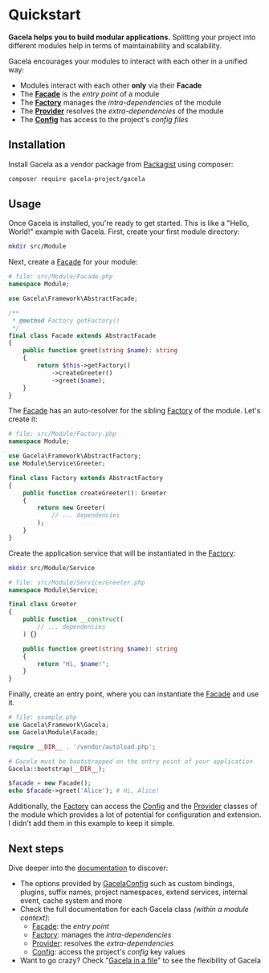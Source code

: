 # Quickstart

**Gacela helps you to build modular applications.** Splitting your project into different modules help in terms of
maintainability and scalability.

Gacela encourages your modules to interact with each other in a unified way:

- Modules interact with each other **only** via their **Facade**
- The [**Facade**](/facade) is the *entry point* of a module
- The [**Factory**](/factory) manages the *intra-dependencies* of the module
- The [**Provider**](/provider) resolves the *extra-dependencies* of the module
- The [**Config**](/config) has access to the project's *config files*

## Installation

Install Gacela as a vendor package from [Packagist](https://packagist.org/packages/gacela-project/gacela) using
composer:

```bash
composer require gacela-project/gacela
```

## Usage

Once Gacela is installed, you're ready to get started.
This is like a "Hello, World!" example with Gacela.
First, create your first module directory:

```bash
mkdir src/Module
```

Next, create a [Facade](/facade) for your module:

```php source
# file: src/Module/Facade.php
namespace Module;

use Gacela\Framework\AbstractFacade;

/**
 * @method Factory getFactory()
 */
final class Facade extends AbstractFacade
{
    public function greet(string $name): string
    {
        return $this->getFactory()
            ->createGreeter()
            ->greet($name);
    }
}
```
The [Facade](/facade) has an auto-resolver for the sibling [Factory](/factory) of the module.
Let's create it:
```php source
# file: src/Module/Factory.php
namespace Module;

use Gacela\Framework\AbstractFactory;
use Module\Service\Greeter;

final class Factory extends AbstractFactory
{
    public function createGreeter(): Greeter
    {
        return new Greeter(
            // ... dependencies
        );
    }
}
```

Create the application service that will be instantiated in the [Factory](/factory):

```bash
mkdir src/Module/Service
```

```php source
# file: src/Module/Service/Greeter.php
namespace Module\Service;

final class Greeter
{
    public function __construct(
        // ... dependencies
    ) {}

    public function greet(string $name): string
    {
        return "Hi, $name!";
    }
}
```

Finally, create an entry point, where you can instantiate the [Facade](/facade) and use it.
```php source
# file: example.php
use Gacela\Framework\Gacela;
use Gacela\Module\Facade;

require __DIR__ . '/vendor/autoload.php';

# Gacela must be bootstrapped on the entry point of your application
Gacela::bootstrap(__DIR__);

$facade = new Facade();
echo $facade->greet('Alice'); # Hi, Alice!
```

Additionally, the [Factory](/factory) can access the [Config](/config) and
the [Provider](/provider) classes of the module which provides a lot of
potential for configuration and extension. I didn't add them in this example to keep it simple.

## Next steps

Dive deeper into the [documentation](/bootstrap) to discover:

- The options provided by [GacelaConfig](/bootstrap/#gacelaconfig) such as custom bindings, plugins, suffix names,
  project namespaces, extend services, internal event, cache system and more
- Check the full documentation for each Gacela class _(within a module context)_:
    - [Facade](/facade): the *entry point*
    - [Factory](/factory): manages the *intra-dependencies*
    - [Provider](/provider): resolves the *extra-dependencies*
    - [Config](/config): access the project's *config* key values
- Want to go crazy? Check "[Gacela in a file](/extra/#gacela-in-a-file)" to see the flexibility of Gacela